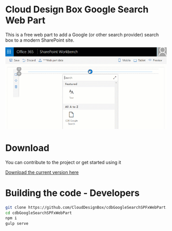 <h1>Cloud Design Box Google Search Web Part</h1>

<p>This is a free web part to add a Google (or other search provider) search box to a modern SharePoint site.</p>
<img src="https://github.com/CloudDesignBox/cdbGoogleSearchSPFxWebPart/blob/master/GoogleApp.gif" alt="preview of Google Search SharePoint Web Part" />


<h1>Download </h1>
<p> You can contribute to the project or get started using it </p>
<a href="https://github.com/CloudDesignBox/cdbGoogleSearchSPFxWebPart/raw/master/cdb-google-search-sp-fx-web-part.zip">Download the current version here</a>

<h1>Building the code - Developers</h1>

```bash
git clone https://github.com/CloudDesignBox/cdbGoogleSearchSPFxWebPart.git
cd cdbGoogleSearchSPFxWebPart
npm i
gulp serve
```
